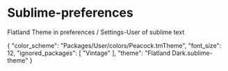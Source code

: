 Sublime-preferences
===================

Flatland Theme in preferences / Settings-User of sublime text

{
	"color_scheme": "Packages/User/colors/Peacock.tmTheme",
	"font_size": 12,
	"ignored_packages":
	[
		"Vintage"
	],
	"theme": "Flatland Dark.sublime-theme"
}
